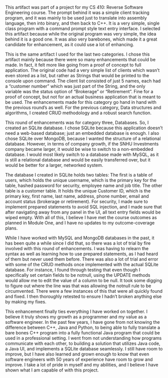 This artifact was part of a project for my CS 410: Reverse Software Engineering course. The prompt behind it was a simple client tracking program, and it was mainly to be used just to translate into assembly language, then into binary, and then back to C++. It is a very simple, single class program with a command prompt style text entry interface. I selected this artifact because while the original program was very simple, the idea behind it is a good one. It was also very barebones, which made it a great candidate for enhancement, as it could use a lot of enhancing. 

This is the same artifact I used for the last two categories. I chose this artifact mainly because there were so many enhancements that could be made. In fact, it felt more like going from a proof of concept to full application. The original code had a very simple list of clients which wasn’t even stored as a list, but rather as Strings that would be printed to the console upon command. The client list consisted of just 5 names, each had a “customer number” which was just part of the String, and the only variable was the status option of “Brokerage” or “Retirement”. Fine for a proof of concept, but not for an actual business application that is meant to be used. The enhancements made for this category go hand in hand with the previous round’s as well. For the previous category, Data structures and algorithms, I created CRUD methodology and a robust search function.

This round of enhancements was for category three, Databases. So, I created an SQLite database. I chose SQLite because this application doesn’t need a web-based database; just an embedded database is enough. I also chose SQLite over MongoDB, because I wanted the structure of a relational database. However, in terms of company growth, if the SNHU Investments company became larger, it would be wise to switch to a non-embedded database. I would most likely switch to a database made with MySQL, as it is still a relational database and would be easily transferred over, but it would be better for a larger, networked system.

The database I created in SQLite holds two tables: The first is a table of users, which holds the unique username, which is the primary key for the table, hashed password for security, employee name and job title. The other table is a customer table. It holds the unique Customer ID, which is the primary key, first name, last name, address, phone number, email and account status (brokerage or retirement). For security, I made sure to implement prepared statements to avoid SQL injection, and I made sure that after navigating away from any panel in the UI, all text entry fields would be wiped empty. With all of this, I believe I have met the course outcomes as planned in Module One, and I have no updates to my outcome-coverage plans.

While I have worked with MySQL and MongoDB databases in the past, it has been quite a while since I did that, so there was a lot of trial by fire involved with this round of enhancements. I was having to relearn the syntax as well as learning how to use prepared statements, as I had heard of them but never used them before. There was also a lot of trial and error with some of the CRUD methods once implemented with the actual SQLite database. For instance, I found through testing that even though I specifically set certain fields to be notnull, using the UPDATE methods would allow me to edit the value of a column to be null. It took some digging to figure out where the line was that was allowing the notnull rule to be circumvented. There were a few instances of this that were all quickly found and fixed. I then thoroughly retested to ensure I hadn’t broken anything else by making my fixes.

This enhancement finally ties everything I have worked on together. I believe it truly shows my growth as a programmer and my value as a software engineer. In the past few years, I have gone from not knowing the difference between C++, Java and Python, to being able to fully translate a bare bones C++ program into a fully functional Java program that could be used in a professional setting. I went from not understanding how programs communicate with each other, to building a solution that utilizes Java code, a Java UI, and implements a SQLite database seamlessly. I still have room to improve, but I have also learned and grown enough to know that even software engineers with 50 years of experience have room to grow and improve. I take a lot of pride in myself and my abilities, and I believe I have shown what I am capable of with this project.

